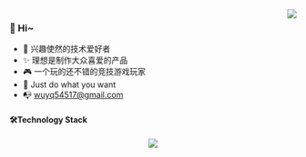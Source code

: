 
<img align="right" src="https://bad-apple-github-readme.vercel.app/api?show_bg=1&username=wuyq54517&theme=vue" />

### 🤗 Hi~
- 🎈 兴趣使然的技术爱好者
- ✨ 理想是制作大众喜爱的产品
- 🎮 一个玩的还不错的竞技游戏玩家
- 🤔 Just do what you want
- 📭 wuyq54517@gmail.com



#### 🛠️Technology Stack
  
<div align="center">
    <img  src="https://github-readme-streak-stats.herokuapp.com/?user=wuyq54517" />
</div>


 
